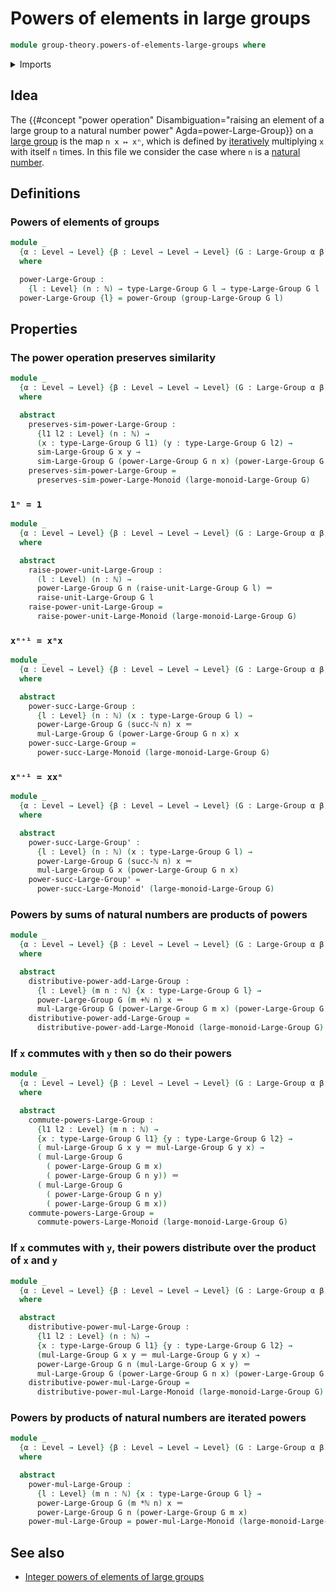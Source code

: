 # Powers of elements in large groups

```agda
module group-theory.powers-of-elements-large-groups where
```

<details><summary>Imports</summary>

```agda
open import elementary-number-theory.addition-natural-numbers
open import elementary-number-theory.multiplication-natural-numbers
open import elementary-number-theory.natural-numbers

open import foundation.identity-types
open import foundation.transport-along-identifications
open import foundation.universe-levels

open import group-theory.large-groups
open import group-theory.powers-of-elements-groups
open import group-theory.powers-of-elements-large-monoids
```

</details>

## Idea

The
{{#concept "power operation" Disambiguation="raising an element of a large group to a natural number power" Agda=power-Large-Group}}
on a [large group](group-theory.large-groups.md) is the map `n x ↦ xⁿ`, which is
defined by [iteratively](foundation.iterating-functions.md) multiplying `x` with
itself `n` times. In this file we consider the case where `n` is a
[natural number](elementary-number-theory.natural-numbers.md).

## Definitions

### Powers of elements of groups

```agda
module _
  {α : Level → Level} {β : Level → Level → Level} (G : Large-Group α β)
  where

  power-Large-Group :
    {l : Level} (n : ℕ) → type-Large-Group G l → type-Large-Group G l
  power-Large-Group {l} = power-Group (group-Large-Group G l)
```

## Properties

### The power operation preserves similarity

```agda
module _
  {α : Level → Level} {β : Level → Level → Level} (G : Large-Group α β)
  where

  abstract
    preserves-sim-power-Large-Group :
      {l1 l2 : Level} (n : ℕ) →
      (x : type-Large-Group G l1) (y : type-Large-Group G l2) →
      sim-Large-Group G x y →
      sim-Large-Group G (power-Large-Group G n x) (power-Large-Group G n y)
    preserves-sim-power-Large-Group =
      preserves-sim-power-Large-Monoid (large-monoid-Large-Group G)
```

### `1ⁿ = 1`

```agda
module _
  {α : Level → Level} {β : Level → Level → Level} (G : Large-Group α β)
  where

  abstract
    raise-power-unit-Large-Group :
      (l : Level) (n : ℕ) →
      power-Large-Group G n (raise-unit-Large-Group G l) ＝
      raise-unit-Large-Group G l
    raise-power-unit-Large-Group =
      raise-power-unit-Large-Monoid (large-monoid-Large-Group G)
```

### `xⁿ⁺¹ = xⁿx`

```agda
module _
  {α : Level → Level} {β : Level → Level → Level} (G : Large-Group α β)
  where

  abstract
    power-succ-Large-Group :
      {l : Level} (n : ℕ) (x : type-Large-Group G l) →
      power-Large-Group G (succ-ℕ n) x ＝
      mul-Large-Group G (power-Large-Group G n x) x
    power-succ-Large-Group =
      power-succ-Large-Monoid (large-monoid-Large-Group G)
```

### `xⁿ⁺¹ = xxⁿ`

```agda
module _
  {α : Level → Level} {β : Level → Level → Level} (G : Large-Group α β)
  where

  abstract
    power-succ-Large-Group' :
      {l : Level} (n : ℕ) (x : type-Large-Group G l) →
      power-Large-Group G (succ-ℕ n) x ＝
      mul-Large-Group G x (power-Large-Group G n x)
    power-succ-Large-Group' =
      power-succ-Large-Monoid' (large-monoid-Large-Group G)
```

### Powers by sums of natural numbers are products of powers

```agda
module _
  {α : Level → Level} {β : Level → Level → Level} (G : Large-Group α β)
  where

  abstract
    distributive-power-add-Large-Group :
      {l : Level} (m n : ℕ) {x : type-Large-Group G l} →
      power-Large-Group G (m +ℕ n) x ＝
      mul-Large-Group G (power-Large-Group G m x) (power-Large-Group G n x)
    distributive-power-add-Large-Group =
      distributive-power-add-Large-Monoid (large-monoid-Large-Group G)
```

### If `x` commutes with `y` then so do their powers

```agda
module _
  {α : Level → Level} {β : Level → Level → Level} (G : Large-Group α β)
  where

  abstract
    commute-powers-Large-Group :
      {l1 l2 : Level} (m n : ℕ) →
      {x : type-Large-Group G l1} {y : type-Large-Group G l2} →
      ( mul-Large-Group G x y ＝ mul-Large-Group G y x) →
      ( mul-Large-Group G
        ( power-Large-Group G m x)
        ( power-Large-Group G n y)) ＝
      ( mul-Large-Group G
        ( power-Large-Group G n y)
        ( power-Large-Group G m x))
    commute-powers-Large-Group =
      commute-powers-Large-Monoid (large-monoid-Large-Group G)
```

### If `x` commutes with `y`, their powers distribute over the product of `x` and `y`

```agda
module _
  {α : Level → Level} {β : Level → Level → Level} (G : Large-Group α β)
  where

  abstract
    distributive-power-mul-Large-Group :
      {l1 l2 : Level} (n : ℕ) →
      {x : type-Large-Group G l1} {y : type-Large-Group G l2} →
      (mul-Large-Group G x y ＝ mul-Large-Group G y x) →
      power-Large-Group G n (mul-Large-Group G x y) ＝
      mul-Large-Group G (power-Large-Group G n x) (power-Large-Group G n y)
    distributive-power-mul-Large-Group =
      distributive-power-mul-Large-Monoid (large-monoid-Large-Group G)
```

### Powers by products of natural numbers are iterated powers

```agda
module _
  {α : Level → Level} {β : Level → Level → Level} (G : Large-Group α β)
  where

  abstract
    power-mul-Large-Group :
      {l : Level} (m n : ℕ) {x : type-Large-Group G l} →
      power-Large-Group G (m *ℕ n) x ＝
      power-Large-Group G n (power-Large-Group G m x)
    power-mul-Large-Group = power-mul-Large-Monoid (large-monoid-Large-Group G)
```

## See also

- [Integer powers of elements of large groups](group-theory.integer-powers-of-elements-large-groups.md)
